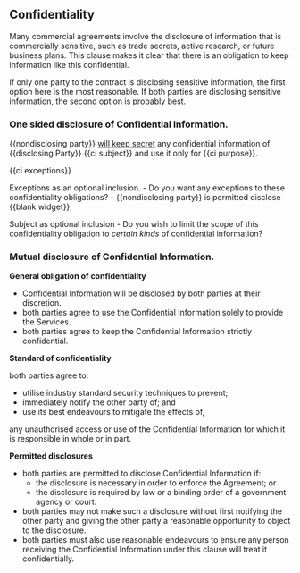 ## Confidentiality

Many commercial agreements involve the disclosure of information that is commercially sensitive, such as trade secrets, active research, or future business plans. This clause makes it clear that there is an obligation to keep information like this confidential.

If only one party to the contract is disclosing sensitive information, the first option here is the most reasonable. If both parties are disclosing sensitive information, the second option is probably best.

### One sided disclosure of Confidential Information.


{{nondisclosing party}} [will keep secret](https://github.com/lawpatch/au-confidentiality/blob/d1d4e0b6541615413901091a7d3a4dc41749e17c/confidentiality_terms.md) any confidential information of {{disclosing Party}} {{ci subject}} and use it only for {{ci purpose}}.

{{ci exceptions}}

Exceptions as an optional inclusion.
	- Do you want any exceptions to these confidentiality obligations?
	- {{nondisclosing party}} is permitted disclose {{blank widget}}

Subject as optional inclusion
	- Do you wish to limit the scope of this confidentiality obligation to _certain kinds_ of confidential information?

### Mutual disclosure of Confidential Information.

**General obligation of confidentiality**

- Confidential Information will be disclosed by both parties at their discretion.
- both parties agree to use the Confidential Information solely to provide the Services.
- both parties agree to keep the Confidential Information strictly confidential.

**Standard of confidentiality**

both parties agree to:
- utilise industry standard security techniques to prevent;
- immediately notify the other party of; and
- use its best endeavours to mitigate the effects of,

any unauthorised access or use of the Confidential Information for which it is responsible in whole or in part.

**Permitted disclosures**

- both parties are permitted to disclose Confidential Information if:
	- the disclosure is necessary in order to enforce the Agreement; or
	- the disclosure is required by law or a binding order of a government agency or court.
- both parties may not make such a disclosure without first notifying the other party and giving the other party a reasonable opportunity to object to the disclosure.
- both parties must also use reasonable endeavours to ensure any person receiving the Confidential Information under this clause will treat it confidentially.
